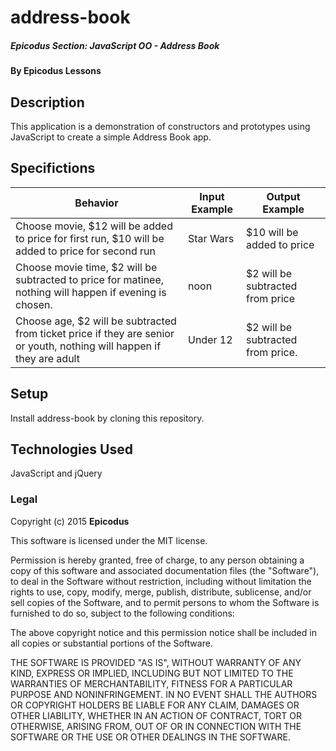 # address-book

##### Epicodus Section: JavaScript OO - Address Book

#### By Epicodus Lessons

## Description

This application is a demonstration of constructors and prototypes using JavaScript to create a simple Address Book app.


## Specifictions
Behavior  | Input Example | Output Example
------------- | ------------- | -------------
Choose movie, $12 will be added to price for first run, $10 will be added to price for second run | Star Wars | $10 will be added to price
Choose movie time, $2 will be subtracted to price for matinee, nothing will happen if evening is chosen. | noon | $2 will be subtracted from price
Choose age, $2 will be subtracted from ticket price if they are senior or youth, nothing will happen if they are adult | Under 12| $2 will be subtracted from price.

## Setup

Install address-book by cloning this repository.


## Technologies Used

JavaScript and jQuery

### Legal

Copyright (c) 2015 **Epicodus**

This software is licensed under the MIT license.

Permission is hereby granted, free of charge, to any person obtaining a copy
of this software and associated documentation files (the "Software"), to deal
in the Software without restriction, including without limitation the rights
to use, copy, modify, merge, publish, distribute, sublicense, and/or sell
copies of the Software, and to permit persons to whom the Software is
furnished to do so, subject to the following conditions:

The above copyright notice and this permission notice shall be included in
all copies or substantial portions of the Software.

THE SOFTWARE IS PROVIDED "AS IS", WITHOUT WARRANTY OF ANY KIND, EXPRESS OR
IMPLIED, INCLUDING BUT NOT LIMITED TO THE WARRANTIES OF MERCHANTABILITY,
FITNESS FOR A PARTICULAR PURPOSE AND NONINFRINGEMENT. IN NO EVENT SHALL THE
AUTHORS OR COPYRIGHT HOLDERS BE LIABLE FOR ANY CLAIM, DAMAGES OR OTHER
LIABILITY, WHETHER IN AN ACTION OF CONTRACT, TORT OR OTHERWISE, ARISING FROM,
OUT OF OR IN CONNECTION WITH THE SOFTWARE OR THE USE OR OTHER DEALINGS IN
THE SOFTWARE.
